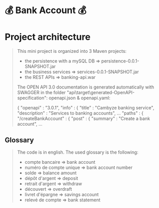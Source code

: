 # 💰 **Bank Account** 💰

# Project architecture

> This mini project is organized into 3 Maven projects:
> - the persistence with a mySQL DB => persistence-0.0.1-SNAPSHOT.jar
> - the business services => services-0.0.1-SNAPSHOT.jar
> - the REST APIs => banking-api.war
>
> The OPEN API 3.0 documentation is generated automatically with SWAGGER in the folder "api\target\generated-OpenAPI-specification": openapi.json & openapi.yaml:
>
> {
>  "openapi" : "3.0.1",
>  "info" : {
>    "title" : "Cambyze banking service",
>    "description" : "Services to banking accounts",
>    ...
>     "paths" : {
>    "/createBankAccount" : {
>      "post" : {
>        "summary" : "Create a bank account",
>        ...
>

## Glossary

> The code is in english. The used glossary is the following:
> - compte bancaire => bank account
> - numéro de compte unique => bank account number
> - solde => balance amount
> - dépôt d'argent => deposit
> - retrait d'argent => withdraw
> - découvert => overdraft
> - livret d'épargne => savings account
> - relevé de compte => bank statement
